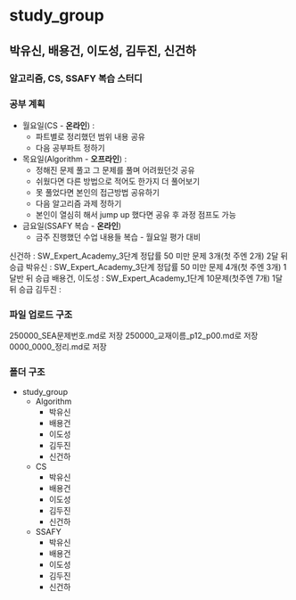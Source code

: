 # study_group

## 박유신, 배용건, 이도성, 김두진, 신건하
### 알고리즘, CS, SSAFY 복습 스터디

### 공부 계획
- 월요일(CS - **온라인**) :
  - 파트별로 정리했던 범위 내용 공유
  - 다음 공부파트 정하기
- 목요일(Algorithm - **오프라인**) :
  - 정해진 문제 풀고 그 문제를 풀며 어려웠던것 공유
  - 쉬웠다면 다른 방법으로 적어도 한가지 더 풀어보기
  - 못 풀었다면 본인의 접근방법 공유하기
  - 다음 알고리즘 과제 정하기
  - 본인이 열심히 해서 jump up 했다면 공유 후 과정 점프도 가능
- 금요일(SSAFY 복습 - **온라인**)
  - 금주 진행했던 수업 내용들 복습 - 월요일 평가 대비

신건하 : SW_Expert_Academy_3단계 정답률 50 미만 문제 3개(첫 주엔 2개) 2달 뒤 승급
박유신 : SW_Expert_Academy_3단계 정답률 50 미만 문제 4개(첫 주엔 3개) 1달반 뒤 승급
배용건, 이도성 : SW_Expert_Academy_1단계 10문제(첫주엔 7개) 1달 뒤 승급
김두진 : 

### 파일 업로드 구조
250000_SEA문제번호.md로 저장
250000_교재이름_p12_p00.md로 저장
0000_0000_정리.md로 저장

### 폴더 구조
- study_group
  - Algorithm
    - 박유신
    - 배용건
    - 이도성
    - 김두진
    - 신건하
  - CS
    - 박유신
    - 배용건
    - 이도성
    - 김두진
    - 신건하
  - SSAFY
    - 박유신
    - 배용건
    - 이도성
    - 김두진
    - 신건하
